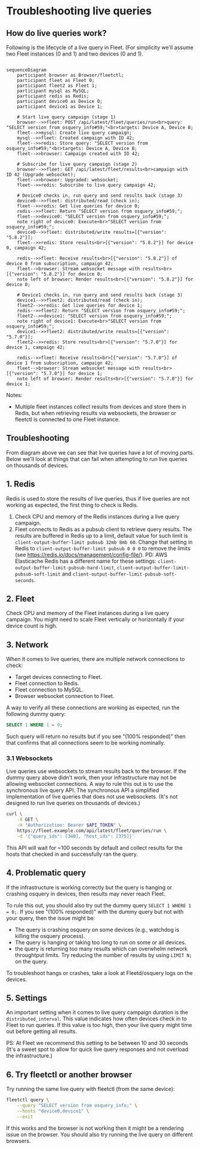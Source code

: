 # Troubleshooting live queries

## How do live queries work?

Following is the lifecycle of a live query in Fleet. (For simplicity we'll assume two Fleet instances (0 and 1) and two devices (0 and 1).

```mermaid

sequenceDiagram
    participant browser as Browser/fleetctl;
    participant fleet as Fleet 0;
    participant fleet2 as Fleet 1;
    participant mysql as MySQL;
    participant redis as Redis;
    participant device0 as Device 0;
    participant device1 as Device 1;

    # Start live query campaign (stage 1)
    browser-->>fleet: POST /api/latest/fleet/queries/run<br>query: "SELECT version from osquery_info#59;"<br>targets: Device A, Device B;
    fleet-->>mysql: Create live query campaign;
    mysql-->>fleet: Created campaign with ID 42;
    fleet-->>redis: Store query: "SELECT version from osquery_info#59;"<br>targets: Device A, Device B;
    fleet-->>browser: Campaign created with ID 42;

    # Subscribe for live query campaign (stage 2)
    browser-->>fleet: GET /api/latest/fleet/results<br>campaign with ID 42 (Upgrade websocket);
    fleet-->>browser: Upgraded: websocket;
    fleet-->>redis: Subscribe to live query campaign 42;

    # Device0 checks in, run query and send results back (stage 3)
    device0-->>fleet: distributed/read (check in);
    fleet-->>redis: Get live queries for device 0;
    redis-->>fleet: Return "SELECT version from osquery_info#59;";
    fleet-->>device0: "SELECT version from osquery_info#59;";
    note right of device0: Execute<br>"SELECT version from osquery_info#59;";
    device0-->>fleet: distributed/write results=[{"version": "5.8.2"}];
    fleet-->>redis: Store results<br>[{"version": "5.8.2"}] for device 0, campaign 42;

    redis-->>fleet: Receive results<br>[{"version": "5.8.2"}] of device 0 from subscription, campaign 42;
    fleet-->browser: Stream websocket message with results<br>[{"version": "5.8.2"}] for device 0;
    note left of browser: Render results<br>[{"version": "5.8.2"}] for device 0;
    
    # Device1 checks in, run query and send results back (stage 3)
    device1-->>fleet2: distributed/read (check in);
    fleet2-->>redis: Get live queries for device 1;
    redis-->>fleet2: Return "SELECT version from osquery_info#59;";
    fleet2-->>device1: "SELECT version from osquery_info#59;";
    note right of device1: Execute<br>"SELECT version from osquery_info#59;";
    device1-->>fleet2: distributed/write results=[{"version": "5.7.0"}];
    fleet2-->>redis: Store results<br>[{"version": "5.7.0"}] for device 1, campaign 42;
    
    redis-->>fleet: Receive results<br>[{"version": "5.7.0"}] of device 1 from subscription, campaign 42;
    fleet-->browser: Stream websocket message with results<br>[{"version": "5.7.0"}] for device 1;
    note left of browser: Render results<br>[{"version": "5.7.0"}] for device 1;
```

Notes:
- Multiple fleet instances collect results from devices and store them in Redis, but when retrieving results via websockets, the browser or fleetctl is connected to one Fleet instance.

## Troubleshooting

From diagram above we can see that live queries have a lot of moving parts.
Below we'll look at things that can fail when attempting to run live queries on thousands of devices.

## 1. Redis

Redis is used to store the results of live queries, thus if live queries are not working as expected, the first thing to check is Redis.

1. Check CPU and memory of the Redis instances during a live query campaign.
2. Fleet connects to Redis as a pubsub client to retrieve query results. The results are buffered in Redis up to a limit, default value for such limit is `client-output-buffer-limit pubsub 32mb 8mb 60`.
Change that setting in Redis to `client-output-buffer-limit pubsub 0 0 0` to remove the limits (see https://redis.io/docs/management/config-file/).
PD: AWS Elasticache Redis has a different name for these settings: `client-output-buffer-limit-pubsub-hard-limit`, `client-output-buffer-limit-pubsub-soft-limit` and `client-output-buffer-limit-pubsub-soft-seconds`.

## 2. Fleet

Check CPU and memory of the Fleet instances during a live query campaign.
You might need to scale Fleet vertically or horizontally if your device count is high.

## 3. Network

When it comes to live queries, there are multiple network connections to check:
- Target devices connecting to Fleet.
- Fleet connection to Redis.
- Fleet connection to MySQL.
- Browser websocket connection to Fleet.

A way to verify all these connections are working as expected, run the following dummy query:
```sql
SELECT 1 WHERE 1 = 0;
```

Such query will return no results but if you see "(100% responded)" then that confirms that all connections seem to be working nominally.

### 3.1 Websockets

Live queries use websockets to stream results back to the browser.
If the dummy query above didn't work, then your infrastructure may not be allowing websocket connections.
A way to rule this out is to use the synchronous live query API.
The synchronous API a simplified implementation of live queries that does not use websockets. (It's not designed to run live queries on thousands of devices.)
```sh
curl \
    -X GET \
    -H "Authorization: Bearer $API_TOKEN" \
    https://fleet.example.com/api/latest/fleet/queries/run \
    -d '{"query_ids": [340], "host_ids": [375]}'
```
This API will wait for ~100 seconds by default and collect results for the hosts that checked in and successfully ran the query.

## 4. Problematic query

If the infrastructure is working correctly but the query is hanging or crashing osquery in devices, then results may never reach Fleet.

To rule this out, you should also try out the dummy query `SELECT 1 WHERE 1 = 0;`.
If you see "(100% responded)" with the dummy query but not with your query, then the issue might be:
  - The query is crashing osquery on some devices (e.g., watchdog is killing the osquery process).
  - The query is hanging or taking too long to run on some or all devices.
  - the query is returning too many results which can overwhelm network throughtput limits. Try reducing the number of results by using `LIMIT N;` on the query.

To troubleshoot hangs or crashes, take a look at Fleetd/osquery logs on the devices.

## 5. Settings

An important setting when it comes to live query campaign duration is the `distributed_interval`. This value indicates how often devices check in to Fleet to run queries.
If this value is too high, then your live query might time out before getting all results.

PS: At Fleet we recommend this setting to be between 10 and 30 seconds (It's a sweet spot to allow for quick live query responses and not overload the infrastructure.)

## 6. Try fleetctl or another browser

Try running the same live query with fleetctl (from the same device):
```sh
fleetctl query \
    --query "SELECT version from osquery_info;" \
    --hosts "device0,device1" \
    --exit
```
If this works and the browser is not working then it might be a rendering issue on the browser.
You should also try running the live query on different browsers.

<meta name="pageOrderInSection" value="1800">
<meta name="description" value="An overview of live queries in Fleet and steps for troubleshooting.">
<meta name="navSection" value="The basics">
